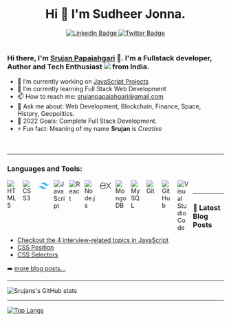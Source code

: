 <div id="header" align="center">
  <h1> Hi 👋 I'm Sudheer Jonna.</h1>
  <div id="badges">
    <a href="https://www.linkedin.com/in/sudheer-jonna-b9009142/">
      <img src="https://img.shields.io/badge/LinkedIn-blue?style=for-the-badge&logo=linkedin&logoColor=white" alt="LinkedIn Badge"/>
    </a>
    <a href="https://twitter.com/SudheerJonna">
      <img src="https://img.shields.io/badge/Twitter-blue?style=for-the-badge&logo=twitter&logoColor=white" alt="Twitter Badge"/>
    </a>
  </div>
  <img src="https://komarev.com/ghpvc/?username=sudheerj&style=flat-square&color=blue" alt=""/>
</div>

### Hi there, I'm [Srujan Papaiahgari](https://srujanpapaiahgari.com) 👋. I'm a Fullstack developer, Author and Tech Enthusiast <img src="https://media.giphy.com/media/WUlplcMpOCEmTGBtBW/giphy.gif" width="30"> from India.

- 🔭 I’m currently working on [JavaScript Projects](https://srujanpapaiahgari.com/projects)
- 🌱 I’m currently learning Full Stack Web Development
- 📫 How to reach me: srujanpapaiahgari@gmail.com
- 💬 Ask me about: Web Development, Blockchain, Finance, Space, History, Geopolitics.
- 🥅 2022 Goals: Complete Full Stack Development.
- ⚡ Fun fact: Meaning of my name **Srujan** is *Creative*
<!--
**srujanpapaiah/srujanpapaiah** is a ✨ _special_ ✨ repository because its `README.md` (this file) appears on your GitHub profile.

Here are some ideas to get you started:

- 🔭 I’m currently working on ...
- 🌱 I’m currently learning ...
- 👯 I’m looking to collaborate on ...
- 🤔 I’m looking for help with ...
- 💬 Ask me about ...
- 📫 How to reach me: ...
- 😄 Pronouns: ...
- ⚡ Fun fact: ...
-->

<br />

---

### Languages and Tools:

[<img align="left" alt="HTML5" width="26px" src="https://cdn.jsdelivr.net/gh/devicons/devicon/icons/html5/html5-original.svg" style="padding-right:10px;" />](https://srujanpapaiahgari.com/skills)
[<img align="left" alt="CSS3" width="26px" src="https://cdn.jsdelivr.net/gh/devicons/devicon/icons/css3/css3-original.svg" style="padding-right:10px;" />](https://srujanpapaiahgari.com/skills)
[<img align="left" alt="Tailwindcss" width="26px" src="https://github.com/devicons/devicon/blob/v2.15.1/icons/tailwindcss/tailwindcss-plain.svg" style="padding-right:10px;" />](https://srujanpapaiahgari.com/skills)
[<img align="left" alt="JavaScript" width="26px" src="https://cdn.jsdelivr.net/gh/devicons/devicon/icons/javascript/javascript-original.svg" style="padding-right:10px;" />](https://srujanpapaiahgari.com/skills)
[<img align="left" alt="React" width="26px" src="https://cdn.jsdelivr.net/gh/devicons/devicon/icons/react/react-original.svg" style="padding-right:10px;" />](https://srujanpapaiahgari.com/skills)
[<img align="left" alt="Node.js" width="26px" src="https://cdn.jsdelivr.net/gh/devicons/devicon/icons/nodejs/nodejs-original.svg" style="padding-right:10px;" />](https://srujanpapaiahgari.com/skills)
[<img align="left" alt="Express.js" width="26px" src="https://github.com/devicons/devicon/blob/v2.15.1/icons/express/express-original.svg" style="padding-right:10px;" />](https://srujanpapaiahgari.com/skills)
[<img align="left" alt="MongoDB" width="26px" src="https://cdn.jsdelivr.net/gh/devicons/devicon/icons/mongodb/mongodb-original.svg" style="padding-right:10px;" />](https://srujanpapaiahgari.com/skills)
[<img align="left" alt="MySQL" width="26px" src="https://cdn.jsdelivr.net/gh/devicons/devicon/icons/mysql/mysql-original.svg" style="padding-right:10px;" />](https://srujanpapaiahgari.com/skills)
[<img align="left" alt="Git" width="26px" src="https://cdn.jsdelivr.net/gh/devicons/devicon/icons/git/git-original.svg" style="padding-right:10px;" />](https://srujanpapaiahgari.com/skills)
[<img align="left" alt="GitHub" width="26px" src="https://user-images.githubusercontent.com/3369400/139447912-e0f43f33-6d9f-45f8-be46-2df5bbc91289.png" style="padding-right:10px;" />](https://srujanpapaiahgari.com/skills)
[<img align="left" alt="Visual Studio Code" width="26px" src="https://cdn.jsdelivr.net/gh/devicons/devicon/icons/vscode/vscode-original.svg" style="padding-right:10px;" />](https://srujanpapaiahgari.com/skills)
&nbsp;&nbsp;


---

### 📕 Latest Blog Posts

<!-- HASHNODE_BLOG:START -->
- [Checkout the 4 interview-related topics in JavaScript](https://srujanpapaiahgari.hashnode.dev//checkout-the-4-interview-related-topics-in-javascript)
- [CSS Position](https://srujanpapaiahgari.hashnode.dev//css-position)
- [CSS Selectors](https://srujanpapaiahgari.hashnode.dev//css-selectors)
<!-- HASHNODE_BLOG:END -->

➡️ [more blog posts...](https://srujanpapaiahgari.hashnode.dev)


---

![Srujans's GitHub stats](https://github-readme-stats.vercel.app/api?username=srujanpapaiah&show_icons=true&hide_border=false&title_color=ff652f&icon_color=FFE400&bg_color=09131B&text_color=ffffff&border_color=0c1a25)


---

[![Top Langs](https://github-readme-stats.vercel.app/api/top-langs/?username=srujanpapaiah&layout=compact)](https://github.com/srujanpapaiah/github-readme-stats)
